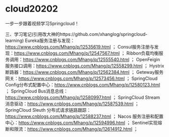 # cloud20202
一步一步跟着视频学习Springcloud！

三、学习笔记(引用改大神的https://github.com/xhanglog/springcloud-learning)
Eureka服务注册与发现：https://www.cnblogs.com/Mhang/p/12535619.html ；
Consul服务注册与发现：https://www.cnblogs.com/Mhang/p/12547567.html ；
Ribbon负载均衡服务调用：https://www.cnblogs.com/Mhang/p/12555540.html ；
OpenFeigin服务接口调用：https://www.cnblogs.com/Mhang/p/12558299.html ；
Hystrix断路器：https://www.cnblogs.com/Mhang/p/12562384.html ；
Geteway服务网关：https://www.cnblogs.com/Mhang/p/12573456.html ；
SpringCloud Config分布式配置中心：https://www.cnblogs.com/Mhang/p/12580123.html ；
SpringCloud Bus消息总线：https://www.cnblogs.com/Mhang/p/12580997.html ；
SpringCloud Stream消息驱动：https://www.cnblogs.com/Mhang/p/12587539.html ；
SpringCloud Sleuth 分布式请求链路跟踪：https://www.cnblogs.com/Mhang/p/12588237.html ；
Nacos 服务注册和配置中心：https://www.cnblogs.com/Mhang/p/12594996.html ；
Sentinel实现熔断和限流：https://www.cnblogs.com/Mhang/p/12614912.html ；
